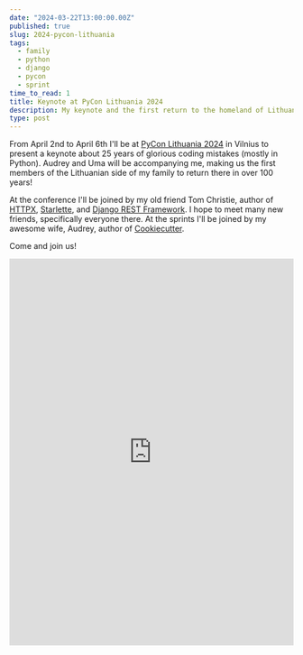 ```yaml
---
date: "2024-03-22T13:00:00.00Z"
published: true
slug: 2024-pycon-lithuania
tags:
  - family
  - python
  - django
  - pycon
  - sprint
time_to_read: 1
title: Keynote at PyCon Lithuania 2024
description: My keynote and the first return to the homeland of Lithuania in over 100 years.
type: post
---
```


From April 2nd to April 6th I'll be at [PyCon Lithuania 2024](https://pycon.lt/2024) in Vilnius to present a keynote about 25 years of glorious coding mistakes (mostly in Python). Audrey and Uma will be accompanying me, making us the first members of the Lithuanian side of my family to return there in over 100 years! 

At the conference I'll be joined by my old friend Tom Christie, author of [HTTPX](), [Starlette](https://www.starlette.io), and [Django REST Framework](https://www.django-rest-framework.org/). I hope to meet many new friends, specifically everyone there. At the sprints I'll be joined by my awesome wife, Audrey, author of [Cookiecutter](https://github.com/cookiecutter/cookiecutter). 

Come and join us!

<iframe src="https://www.linkedin.com/embed/feed/update/urn:li:ugcPost:7171868639774556161" height="686" width="504" frameborder="0" allowfullscreen="" title="Embedded post"></iframe>